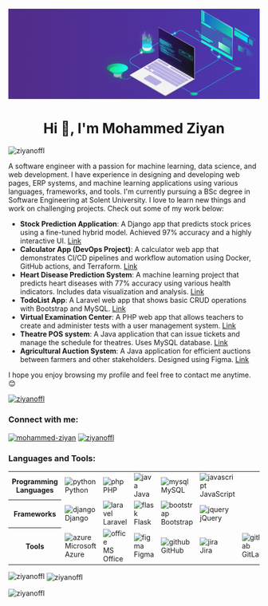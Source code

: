 [![MasterHead](img/master_head.gif)](ziyan.epizy.com)

<h1 align="center">Hi 👋, I'm Mohammed Ziyan</h1>
<p align="left"> <img src="https://komarev.com/ghpvc/?username=ziyanoffl&label=Profile%20views&color=0e75b6&style=flat"
        alt="ziyanoffl" /> </p>

<p>A software engineer with a passion for machine learning, data science, and web development. I have experience in
    designing and developing web pages, ERP systems, and machine learning applications using various languages,
    frameworks, and tools. I'm currently pursuing a BSc degree in Software Engineering at Solent University. I love to
    learn new things and work on challenging projects. Check out some of my work below:</p>
<ul>
    <li><strong>Stock Prediction Application</strong>: A Django app that predicts stock prices using a fine-tuned hybrid
        model. Achieved 97% accuracy and a highly interactive UI. <a
            href="https://gitfront.io/r/user-1728115/RhAF6K9CfdZR/stock-project/">Link</a></li>
    <li><strong>Calculator App (DevOps Project)</strong>: A calculator web app that demonstrates CI/CD pipelines and
        workflow automation using Docker, GitHub actions, and Terraform. <a
            href="https://github.com/ziyanoffl/CalculatorApp.git">Link</a></li>
    <li><strong>Heart Disease Prediction System</strong>: A machine learning project that predicts heart diseases with
        77% accuracy using various health indicators. Includes data visualization and analysis. <a
            href="https://gitfront.io/r/user-1728115/bzHVHUs5jQ32/Data-Science-Assignment/">Link</a></li>
    <li><strong>TodoList App</strong>: A Laravel web app that shows basic CRUD operations with Bootstrap and MySQL. <a
            href="https://github.com/ziyanoffl/TodoList.git">Link</a></li>
    <li><strong>Virtual Examination Center</strong>: A PHP web app that allows teachers to create and administer tests
        with a user management system. <a href="https://github.com/ziyanoffl/Virtual-Examination-Center.git">Link</a>
    </li>
    <li><strong>Theatre POS system</strong>: A Java application that can issue tickets and manage the schedule for
        theatres. Uses MySQL database. <a href="https://github.com/ziyanoffl/Theatre-POS-System.git">Link</a></li>
    <li><strong>Agricultural Auction System</strong>: A Java application for efficient auctions between farmers and
        other stakeholders. Designed using Figma. <a
            href="https://github.com/ziyanoffl/Agricultural-Auction-App.git">Link</a></li>
</ul>
<p>I hope you enjoy browsing my profile and feel free to contact me anytime. 😊</p>


<p align="left"> <a href="https://github.com/ryo-ma/github-profile-trophy"><img
            src="https://github-profile-trophy.vercel.app/?username=ziyanoffl" alt="ziyanoffl" /></a> </p>

<h3 align="left">Connect with me:</h3>
<p align="left">
    <a href="https://linkedin.com/in/mohammed-ziyan" target="_blank"><img align="center"
            src="https://raw.githubusercontent.com/rahuldkjain/github-profile-readme-generator/master/src/images/icons/Social/linked-in-alt.svg"
            alt="mohammed-ziyan" height="30" width="40"></a>
    <a href="https://instagram.com/ziyanoffl" target="_blank"><img align="center"
            src="https://raw.githubusercontent.com/rahuldkjain/github-profile-readme-generator/master/src/images/icons/Social/instagram.svg"
            alt="ziyanoffl" height="30" width="40"></a>
</p>

<h3 align="left">Languages and Tools:</h3>

<table>
    <tr>
        <th>Programming Languages</th>
        <td><img src="https://www.vectorlogo.zone/logos/python/python-icon.svg" alt="python" width="40"
                height="40" /><br>Python</td>
        <td><img src="https://www.vectorlogo.zone/logos/php/php-icon.svg" alt="php" width="40" height="40" /><br>PHP
        </td>
        <td><img src="https://www.vectorlogo.zone/logos/java/java-icon.svg" alt="java" width="40" height="40" /><br>Java
        </td>
        <td><img src="https://www.vectorlogo.zone/logos/mysql/mysql-icon.svg" alt="mysql" width="40"
                height="40" /><br>MySQL</td>
        <td><img src="https://www.vectorlogo.zone/logos/javascript/javascript-icon.svg" alt="javascript" width="40"
                height="40" /><br>JavaScript</td>
        <td></td>
        <td></td>
        <td></td>
        <td></td>
    </tr>
    <tr>
        <th>Frameworks</th>
        <td><img src="https://www.vectorlogo.zone/logos/djangoproject/djangoproject-icon.svg" alt="django" width="40"
                height="40" /><br>Django</td>
        <td><img src="https://www.vectorlogo.zone/logos/laravel/laravel-icon.svg" alt="laravel" width="40"
                height="40" /><br>Laravel</td>
        <td><img src="https://www.vectorlogo.zone/logos/pocoo_flask/pocoo_flask-icon.svg" alt="flask" width="40"
                height="40" /><br>Flask</td>
        <td><img src="https://www.vectorlogo.zone/logos/getbootstrap/getbootstrap-icon.svg" alt="bootstrap" width="40"
                height="40" /><br>Bootstrap</td>
        <td><img src="https://www.vectorlogo.zone/logos/jquery/jquery-icon.svg" alt="jquery" width="40"
                height="40" /><br>jQuery</td>
        <td></td>
        <td></td>
        <td></td>
        <td></td>
    </tr>
    <tr>
        <th>Tools</th>
        <td><img src="https://www.vectorlogo.zone/logos/microsoft_azure/microsoft_azure-icon.svg" alt="azure" width="40"
                height="40" /><br>Microsoft Azure</td>
        <td><img src="https://www.vectorlogo.zone/logos/microsoft_office/microsoft_office-icon.svg" alt="office"
                width="40" height="40" /><br>MS Office</td>
        <td><img src="https://www.vectorlogo.zone/logos/figma/figma-icon.svg" alt="figma" width="40"
                height="40" /><br>Figma</td>
        <td><img src="https://www.vectorlogo.zone/logos/github/github-icon.svg" alt="github" width="40"
                height="40" /><br>GitHub</td>
        <td><img src="https://www.vectorlogo.zone/logos/atlassian_jira/atlassian_jira-icon.svg" alt="jira" width="40"
                height="40" /><br>Jira</td>
        <td><img src="https://www.vectorlogo.zone/logos/gitlab/gitlab-icon.svg" alt="gitlab" width="40"
                height="40" /><br>GitLab</td>
        <td><img src="https://www.vectorlogo.zone/logos/terraformio/terraformio-icon.svg" alt="terraform" width="40"
                height="40" /><br>Terraform</td>
        <td><img src="https://www.vectorlogo.zone/logos/microsoft_powerbi/microsoft_powerbi-icon.svg" alt="powerbi"
                width="40" height="40" /><br>Power BI</td>
        <td><img src="img/tableau.svg" alt="tableau" width="40" height="40" /><br>Tableau</td>
    </tr>
</table>

<p><img align="left"
        src="https://github-readme-stats.vercel.app/api/top-langs?username=ziyanoffl&theme=dark&show_icons=true&locale=en&layout=compact"
        alt="ziyanoffl" /></p>

<p>&nbsp;<img align="center"
        src="https://github-readme-stats.vercel.app/api?username=ziyanoffl&theme=dark&show_icons=true&locale=en"
        alt="ziyanoffl" /></p>

<p><img align="center" src="https://github-readme-streak-stats.herokuapp.com/?user=ziyanoffl&theme=dark"
        alt="ziyanoffl" /></p>